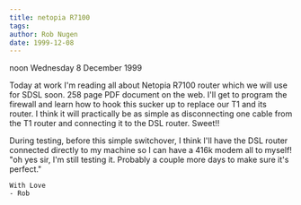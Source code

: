 ```yaml
---
title: netopia R7100
tags: 
author: Rob Nugen
date: 1999-12-08
---
```


noon Wednesday 8 December 1999

Today at work I'm reading all about Netopia R7100 router which we will use 
for SDSL soon.  258 page PDF document on the web.  I'll get to program the 
firewall and learn how to hook this sucker up to replace our T1 and its 
router.  I think it will practically be as simple as disconnecting one 
cable from the T1 router and connecting it to the DSL router.  Sweet!!

During testing, before this simple switchover, I think I'll have the DSL 
router connected directly to my machine so I can have a 416k modem all to 
myself!  "oh yes sir, I'm still testing it.  Probably a couple more days to 
make sure it's perfect."

	With Love
	- Rob

